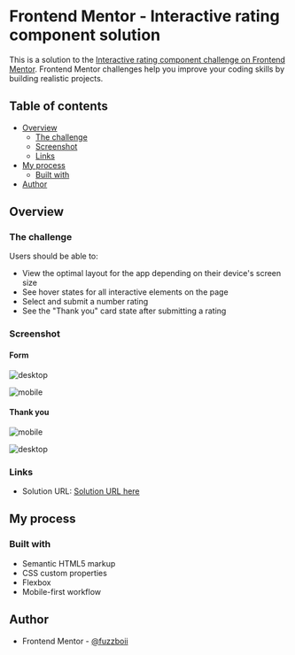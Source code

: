 # Frontend Mentor - Interactive rating component solution

This is a solution to the [Interactive rating component challenge on Frontend Mentor](https://www.frontendmentor.io/challenges/interactive-rating-component-koxpeBUmI). Frontend Mentor challenges help you improve your coding skills by building realistic projects. 

## Table of contents

- [Overview](#overview)
  - [The challenge](#the-challenge)
  - [Screenshot](#screenshot)
  - [Links](#links)
- [My process](#my-process)
  - [Built with](#built-with)
- [Author](#author)

## Overview

### The challenge

Users should be able to:

- View the optimal layout for the app depending on their device's screen size
- See hover states for all interactive elements on the page
- Select and submit a number rating
- See the "Thank you" card state after submitting a rating

### Screenshot

#### Form
![desktop](https://github.com/aronsn/interactive-rating-component-main/assets/54532695/6643500c-a05a-4d4d-abe8-ef9068dc41a1)

![mobile](https://github.com/aronsn/interactive-rating-component-main/assets/54532695/9668126b-7ef3-4fc2-8041-0c8c49b3508d)

#### Thank you

![mobile](https://github.com/aronsn/interactive-rating-component-main/assets/54532695/8598e57b-3a8e-4b19-9418-649ac27e4a9d)

![desktop](https://github.com/aronsn/interactive-rating-component-main/assets/54532695/fd647437-2d27-4f4e-9e83-eb7daa82b838)


### Links

- Solution URL: [Solution URL here](https://aronsn.github.io/interactive-rating-component-main/)

## My process

### Built with

- Semantic HTML5 markup
- CSS custom properties
- Flexbox
- Mobile-first workflow

## Author

- Frontend Mentor - [@fuzzboii](https://www.frontendmentor.io/profile/fuzzboii)

